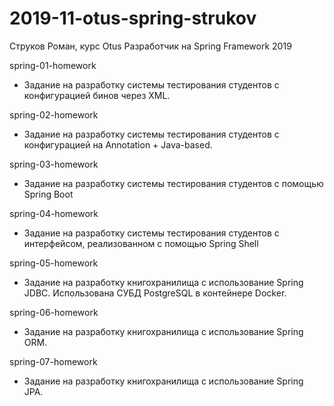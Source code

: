 # 2019-11-otus-spring-strukov
Струков Роман, курс Otus Разработчик на Spring Framework 2019

spring-01-homework
 - Задание на разработку системы тестирования студентов с конфигурацией бинов через XML.
 
 spring-02-homework
  - Задание на разработку системы тестирования студентов с конфигурацией  на Annotation + Java-based.
  
  spring-03-homework
  - Задание на разработку системы тестирования студентов с помощью Spring Boot
  
 spring-04-homework
  - Задание на разработку системы тестирования студентов с интерфейсом, реализованном с помощью Spring Shell
 
 spring-05-homework
  - Задание на разработку книгохранилища с использование Spring JDBC. Использована СУБД PostgreSQL
   в контейнере Docker. 
 
 spring-06-homework
  - Задание на разработку книгохранилища с использование Spring ORM.
 
  spring-07-homework
   - Задание на разработку книгохранилища с использование Spring JPA.